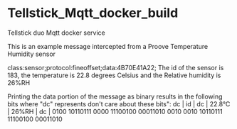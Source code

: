 # Tellstick_Mqtt_docker_build
Tellstick duo Mqtt docker service

This is an example message intercepted from a Proove Temperature Humidity sensor

class:sensor;protocol:fineoffset;data:4B70E41A22; 
The id of the sensor is 183, the temperature is 22.8 degrees Celsius and the Relative humidity is 26%RH

Printing the data portion of the message as binary results in the following bits where "dc" represents don't care about these bits":
 dc |   id   | dc | 22.8°C | 26%RH  |    dc  |
0100 10110111 0000 11100100 00011010 0010 0010
     10110111      11100100 00011010 
